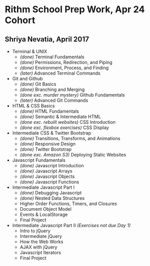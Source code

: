 # Rithm School Prep Work, Apr 24 Cohort

## Shriya Nevatia, April 2017

* Terminal & UNIX
    * _(done)_ Terminal Fundamentals 
    * _(done)_ Permissions, Redirection, and Piping 
    * _(done)_ Environment, Process, and Finding
    * _(later)_ Advanced Terminal Commands
* Git and Github
    * _(done)_ Git Basics 
    * _(done)_ Branching and Merging
    * _(done exc. murder mystery)_ Github Fundamentals 
    * _(later)_ Advanced Git Commands
* HTML & CSS Basics
    * _(done)_ HTML Fundamentals
    * _(done)_ Semantic & Intermediate HTML
    * _(done exc. rebuilt websites)_ CSS Introduction
    * _(done exc. flexbox exercises)_ CSS Display
* Intermediate CSS & Twitter Bootstrap
    * _(done)_ Transitions, Transforms, and Animations
    * _(done)_ Responsive Design
    * _(done)_ Twitter Bootstrap
    * _(done exc. Amazon S3)_ Deploying Static Websites
* Javascript Fundamentals 
    * _(done)_ Javascript Introduction 
    * _(done)_ Javascript Arrays
    * _(done)_ Javascript Objects
    * _(done)_ Javascript Functions
* Intermediate Javascript Part I
	* _(done)_ Debugging Javascript
	* _(done)_ Nested Data Structures
	* Higher Order Functions, Timers, and Closures
	* Document Object Model
    * Events & LocalStorage
    * Final Project
* Intermediate Javascript Part II _(Exercises not due Day 1)_
	* Intro to jQuery
	* Intermediate jQuery
	* How the Web Works
	* AJAX with jQuery
	* Javascript Iterators
	* Final Project







    
